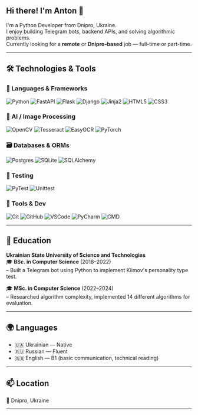 ## Hi there! I'm Anton 👋

I'm a Python Developer from Dnipro, Ukraine.  
I enjoy building Telegram bots, backend APIs, and solving algorithmic problems.  
Currently looking for a **remote** or **Dnipro-based** job — full-time or part-time.

---

## 🛠 Technologies & Tools

### 📌 Languages & Frameworks

![Python](https://img.shields.io/badge/python-3776AB?style=for-the-badge&logo=python&logoColor=white)
![FastAPI](https://img.shields.io/badge/fastapi-009688?style=for-the-badge&logo=fastapi&logoColor=white)
![Flask](https://img.shields.io/badge/flask-000000?style=for-the-badge&logo=flask&logoColor=white)
![Django](https://img.shields.io/badge/django-088A08?style=for-the-badge&logo=django&logoColor=white)
![Jinja2](https://img.shields.io/badge/jinja2-B41717?style=for-the-badge&logo=jinja&logoColor=white)
![HTML5](https://img.shields.io/badge/html5-e34f26?style=for-the-badge&logo=html5&logoColor=white)
![CSS3](https://img.shields.io/badge/css3-264de4?style=for-the-badge&logo=css3&logoColor=white)

### 🧠 AI / Image Processing

![OpenCV](https://img.shields.io/badge/OpenCV-5C3EE8?style=for-the-badge&logo=opencv&logoColor=white)
![Tesseract](https://img.shields.io/badge/Tesseract-OCR-blueviolet?style=for-the-badge&logo=tesseract&logoColor=white)
![EasyOCR](https://img.shields.io/badge/EasyOCR-lightgrey?style=for-the-badge)
![PyTorch](https://img.shields.io/badge/PyTorch-ee4c2c?style=for-the-badge&logo=PyTorch&logoColor=white)

### 🗃 Databases & ORMs

![Postgres](https://img.shields.io/badge/postgres-%2332316192.svg?style=for-the-badge&logo=postgresql&logoColor=white)
![SQLite](https://img.shields.io/badge/SQLite-07405E?style=for-the-badge&logo=sqlite&logoColor=white)
![SQLAlchemy](https://img.shields.io/badge/SQLAlchemy-FF6F00?style=for-the-badge&logo=sqlalchemy&logoColor=white)

### 🧪 Testing

![PyTest](https://img.shields.io/badge/PyTest-0A0A0A?style=for-the-badge&logo=pytest&logoColor=white)
![Unittest](https://img.shields.io/badge/Unittest-blue?style=for-the-badge)

### 🧰 Tools & Dev

![Git](https://img.shields.io/badge/git-F05032?style=for-the-badge&logo=git&logoColor=white)
![GitHub](https://img.shields.io/badge/github-181717?style=for-the-badge&logo=github&logoColor=white)
![VSCode](https://img.shields.io/badge/vscode-007ACC?style=for-the-badge&logo=visual-studio-code&logoColor=white)
![PyCharm](https://img.shields.io/badge/PyCharm-143?style=for-the-badge&logo=pycharm&logoColor=white)
![CMD](https://img.shields.io/badge/Terminal-CMD-black?style=for-the-badge)

---

## 🧠 Education

**Ukrainian State University of Science and Technologies**  
🎓 **BSc. in Computer Science** (2018–2022)  
– Built a Telegram bot using Python to implement Klimov's personality type test.

🎓 **MSc. in Computer Science** (2022–2024)  
– Researched algorithm complexity, implemented 14 different algorithms for evaluation.

---

## 🌍 Languages

- 🇺🇦 Ukrainian — Native
- 🇷🇺 Russian — Fluent
- 🇬🇧 English — B1 (basic communication, technical reading)

---

## 📫 Location

📍 Dnipro, Ukraine

---
